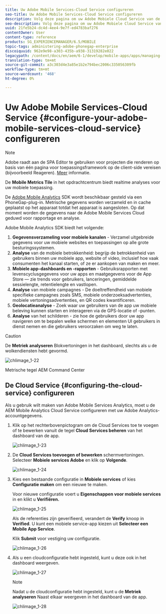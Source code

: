 ```yaml
---
title: Uw Adobe Mobile Services-Cloud Service configureren
seo-title: Uw Adobe Mobile Services-Cloud Service configureren
description: Volg deze pagina om uw Adobe Mobiele Cloud Service van de Diensten te vormen.
seo-description: Volg deze pagina om uw Adobe Mobiele Cloud Service van de Diensten te vormen.
uuid: 21fe5b24-dc4d-4ee4-9e7f-ed4783baf276
contentOwner: User
content-type: reference
products: SG_EXPERIENCEMANAGER/6.5/MOBILE
topic-tags: administering-adobe-phonegap-enterprise
discoiquuid: 962e9e98-a303-435b-a938-31319282e022
legacypath: /content/docs/en/aem/6-1/develop/mobile-apps/apps/managing-aem-mobile-apps/configure-your-adobe-phonegap-build-cloud-service1
translation-type: tm+mt
source-git-commit: a3c303d4e3a85e1b2e794bec2006c335056309fb
workflow-type: tm+mt
source-wordcount: '468'
ht-degree: 0%

---
```



# Uw Adobe Mobile Services-Cloud Service {#configure-your-adobe-mobile-services-cloud-service} configureren

>[!NOTE]
>
>Adobe raadt aan de SPA Editor te gebruiken voor projecten die renderen op basis van één pagina voor toepassingsframework op de client-side vereisen (bijvoorbeeld Reageren). [Meer](/help/sites-developing/spa-overview.md) informatie.

De **Mobile Metrics Tile** in het opdrachtcentrum biedt realtime analyses voor uw mobiele toepassing.

De [Adobe Mobile Analytics](https://www.adobe.com/ca/solutions/digital-analytics/mobile-web-apps-analytics.html) SDK wordt beschikbaar gesteld via een PhoneGap-plug-in. Metrische gegevens worden verzameld en in cache geplaatst op het apparaat totdat het apparaat is aangesloten. Op dat moment worden de gegevens naar de Adobe Mobile Services Cloud geduwd voor rapportage en analyse.

Adobe Mobile Analytics SDK biedt het volgende:

1. **Gegevensverzameling voor mobiele kanalen**  - Verzamel uitgebreide gegevens voor uw mobiele websites en toepassingen op alle grote besturingssystemen.
1. **Analyse**  van de mobiele betrokkenheid: begrijp de betrokkenheid van gebruikers binnen uw mobiele app, website of video, inclusief hoe vaak consumenten het kanaal starten, of ze er aankopen van maken en meer.
1. **Mobiele app-dashboards en -rapporten**  - Gebruiksrapporten met levenscyclusgegevens voor uw apps en maatgegevens voor de App Store — zie trends voor gebruikers, lanceringen, gemiddelde sessielengte, retentielengte en vastlopen.
1. **Analyse**  van mobiele campagnes - De doeltreffendheid van mobiele specifieke campagnes zoals SMS, mobiele onderzoeksadvertenties, mobiele vertoningsadvertenties, en QR codes kwantificeren.
1. **Geolocatieanalyse**  - Zoek waar uw gebruikers van de app uw mobiele beleving kunnen starten en interageren via de GPS-locatie of -punten.
1. **Analyse**  van het schilderen - zie hoe de gebruikers door uw app navigeren om te bepalen welke schermen en elementen UI gebruikers in dienst nemen en die gebruikers veroorzaken om weg te laten.

>[!CAUTION]
>
>De **Metriek analyseren** Blokvertoningen in het dashboard, slechts als u de wolkendiensten hebt gevormd.

![chlimage_1-22](assets/chlimage_1-22.png)

Metrische tegel AEM Command Center

## De Cloud Service {#configuring-the-cloud-service} configureren

Als u gebruik wilt maken van Adobe Mobile Services Analytics, moet u de AEM Mobile Analytics Cloud Service configureren met uw Adobe Analytics-accountgegevens.

1. Klik op het rechterbovenpictogram om de Cloud Services toe te voegen of te bewerken vanuit de tegel **Cloud Services beheren** van het dashboard van de app.

   ![chlimage_1-23](assets/chlimage_1-23.png)

1. De **Cloud Services toevoegen of bewerken** schermvertoningen. Selecteer **Mobiele services Adobe** en klik op **Volgende**.

   ![chlimage_1-24](assets/chlimage_1-24.png)

1. Kies een bestaande configuratie in **Mobiele services** of kies **Configuratie maken** om een nieuwe te maken.

   Voor nieuwe configuratie voert u **Eigenschappen voor mobiele services** in en klikt u **Verifiëren.**

   ![chlimage_1-25](assets/chlimage_1-25.png)

   Als de referenties zijn geverifieerd, verandert de **Verify** knoop in **Verified**. U kunt een mobiele service-app kiezen uit **Selecteer een Mobile App Service**.

   Klik **Submit** voor vestiging uw configuratie.

   ![chlimage_1-26](assets/chlimage_1-26.png)

1. Als u een cloudconfiguratie hebt ingesteld, kunt u deze ook in het dashboard weergeven.

   ![chlimage_1-27](assets/chlimage_1-27.png)

   >[!NOTE]
   >
   >Nadat u de cloudconfiguratie hebt ingesteld, kunt u de **Metriek analyseren** Naast elkaar weergeven in het dashboard van de app.

   ![chlimage_1-28](assets/chlimage_1-28.png)

